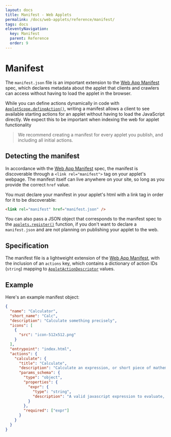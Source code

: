 ```yaml
---
layout: docs
title: Manifest - Web Applets
permalink: /docs/web-applets/reference/manifest/
tags: docs
eleventyNavigation:
  key: Manifest
  parent: Reference
  order: 9
---
```

# Manifest

The `manifest.json` file is an important extension to the <a href="https://developer.mozilla.org/en-US/docs/Web/Progressive_web_apps/Manifest" target="_blank">Web App Manifest</a> spec, which declares metadata about the applet that clients and crawlers can access without having to load the applet in the browser.

While you can define actions dynamically in code with <a href="/docs/web-applets/reference/applet-scope#defineAction">`AppletScope.defineAction()`</a>, writing a manifest allows a client to see available starting actions for an applet without having to load the JavaScript directly. We expect this to be important when indexing the web for applet functionality

> We recommend creating a manifest for every applet you publish, and including all initial actions.

## Detecting the manifest

In accordance with the <a href="https://developer.mozilla.org/en-US/docs/Web/Progressive_web_apps/Manifest" target="_blank">Web App Manifest</a> spec, the manifest is discoverable through a `<link rel="manifest">` tag on your applet's webpage. The manifest itself can live anywhere on your site, so long as you provide the correct `href` value.

You must declare your manifest in your applet's html with a link tag in order for it to be discoverable:

```html
<link rel="manifest" href="manifest.json" />
```

You can also pass a JSON object that corresponds to the manifest spec to the <a href="/docs/web-applets/reference/applet-factory#register">`applets.register()`</a> function, if you don't want to declare a `manifest.json` and are not planning on publishing your applet to the web.

## Specification

The manifest file is a lightweight extension of the <a href="https://developer.mozilla.org/en-US/docs/Web/Progressive_web_apps/Manifest" target="_blank">Web App Manifest</a>, with the inclusion of an `actions` key, which contains a dictionary of action IDs (`string`) mapping to <a href="/docs/web-applets//reference//actions#AppletActionDescriptor">`AppletActionDescriptor`</a> values.

## Example

Here's an example manifest object:

```json
{
  "name": "Calculator",
  "short_name": "Calc",
  "description": "Calculate something precisely",
  "icons": [
    {
      "src": "icon-512x512.png"
    }
  ],
  "entrypoint": "index.html",
  "actions": {
    "calculate": {
      "title": "Calculate",
      "description": "Calculate an expression, or short piece of mathematical code",
      "params_schema": {
        "type": "object",
        "properties": {
          "expr": {
            "type": "string",
            "description": "A valid javascript expression to evaluate, no other text but javascript."
          }
        },
        "required": ["expr"]
      }
    }
  }
}
```
